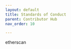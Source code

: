 ```yaml
---
layout: default
title: Standards of Conduct
parent: Contributor Hub
nav_order: 10

---
```


etherscan